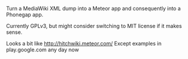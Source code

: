 

Turn a MediaWiki XML dump into a Meteor app and consequently into a Phonegap app.

Currently GPLv3, but might consider switching to MIT license if it makes sense.


Looks a bit like http://hitchwiki.meteor.com/
Except examples in play.google.com any day now

